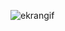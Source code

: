 
![ekrangif](https://user-images.githubusercontent.com/88210437/145468587-539144af-8fe0-44ac-8d5c-b4dc821549db.gif)
